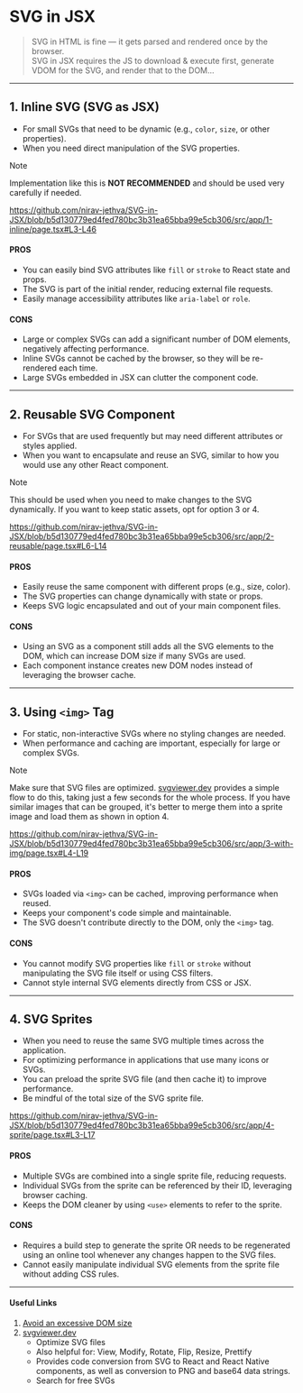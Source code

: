 # SVG in JSX

> SVG in HTML is fine — it gets parsed and rendered once by the browser. <br>
> SVG in JSX requires the JS to download & execute first, generate VDOM for the SVG, and render that to the DOM...

---

## 1. Inline SVG (SVG as JSX)

- For small SVGs that need to be dynamic (e.g., `color`, `size`, or other properties).
- When you need direct manipulation of the SVG properties.

> [!NOTE]
> Implementation like this is **NOT RECOMMENDED** and should be used very carefully if needed.

https://github.com/nirav-jethva/SVG-in-JSX/blob/b5d130779ed4fed780bc3b31ea65bba99e5cb306/src/app/1-inline/page.tsx#L3-L46

#### PROS

- You can easily bind SVG attributes like `fill` or `stroke` to React state and props.
- The SVG is part of the initial render, reducing external file requests.
- Easily manage accessibility attributes like `aria-label` or `role`.

#### CONS

- Large or complex SVGs can add a significant number of DOM elements, negatively affecting performance.
- Inline SVGs cannot be cached by the browser, so they will be re-rendered each time.
- Large SVGs embedded in JSX can clutter the component code.

---

## 2. Reusable SVG Component

- For SVGs that are used frequently but may need different attributes or styles applied.
- When you want to encapsulate and reuse an SVG, similar to how you would use any other React component.

> [!NOTE]
> This should be used when you need to make changes to the SVG dynamically. If you want to keep static assets, opt for option 3 or 4.

https://github.com/nirav-jethva/SVG-in-JSX/blob/b5d130779ed4fed780bc3b31ea65bba99e5cb306/src/app/2-reusable/page.tsx#L6-L14

#### PROS

- Easily reuse the same component with different props (e.g., size, color).
- The SVG properties can change dynamically with state or props.
- Keeps SVG logic encapsulated and out of your main component files.

#### CONS

- Using an SVG as a component still adds all the SVG elements to the DOM, which can increase DOM size if many SVGs are used.
- Each component instance creates new DOM nodes instead of leveraging the browser cache.

---

## 3. Using `<img>` Tag

- For static, non-interactive SVGs where no styling changes are needed.
- When performance and caching are important, especially for large or complex SVGs.

> [!NOTE]
> Make sure that SVG files are optimized. [svgviewer.dev](https://www.svgviewer.dev/) provides a simple flow to do this, taking just a few seconds for the whole process.
> If you have similar images that can be grouped, it's better to merge them into a sprite image and load them as shown in option 4.

https://github.com/nirav-jethva/SVG-in-JSX/blob/b5d130779ed4fed780bc3b31ea65bba99e5cb306/src/app/3-with-img/page.tsx#L4-L19

#### PROS

- SVGs loaded via `<img>` can be cached, improving performance when reused.
- Keeps your component's code simple and maintainable.
- The SVG doesn't contribute directly to the DOM, only the `<img>` tag.

#### CONS

- You cannot modify SVG properties like `fill` or `stroke` without manipulating the SVG file itself or using CSS filters.
- Cannot style internal SVG elements directly from CSS or JSX.

---

## 4. SVG Sprites

- When you need to reuse the same SVG multiple times across the application.
- For optimizing performance in applications that use many icons or SVGs.
- You can preload the sprite SVG file (and then cache it) to improve performance.
- Be mindful of the total size of the SVG sprite file.

https://github.com/nirav-jethva/SVG-in-JSX/blob/b5d130779ed4fed780bc3b31ea65bba99e5cb306/src/app/4-sprite/page.tsx#L3-L17

#### PROS

- Multiple SVGs are combined into a single sprite file, reducing requests.
- Individual SVGs from the sprite can be referenced by their ID, leveraging browser caching.
- Keeps the DOM cleaner by using `<use>` elements to refer to the sprite.

#### CONS

- Requires a build step to generate the sprite OR needs to be regenerated using an online tool whenever any changes happen to the SVG files.
- Cannot easily manipulate individual SVG elements from the sprite file without adding CSS rules.

---

#### Useful Links

1. [Avoid an excessive DOM size](https://developer.chrome.com/docs/lighthouse/performance/dom-size)
2. [svgviewer.dev](https://www.svgviewer.dev/)
   - Optimize SVG files
   - Also helpful for: View, Modify, Rotate, Flip, Resize, Prettify
   - Provides code conversion from SVG to React and React Native components, as well as conversion to PNG and base64 data strings.
   - Search for free SVGs
